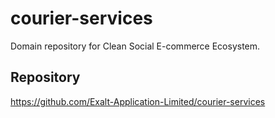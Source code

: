 # courier-services

Domain repository for Clean Social E-commerce Ecosystem.

## Repository
https://github.com/Exalt-Application-Limited/courier-services
